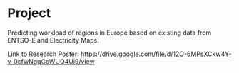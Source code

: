 # Project
Predicting workload of regions in Europe based on existing data from ENTSO-E and Electricity Maps.

Link to Research Poster: https://drive.google.com/file/d/12O-6MPsXCkw4Y-v-0cfwNgqGoWUQ4Ui9/view

